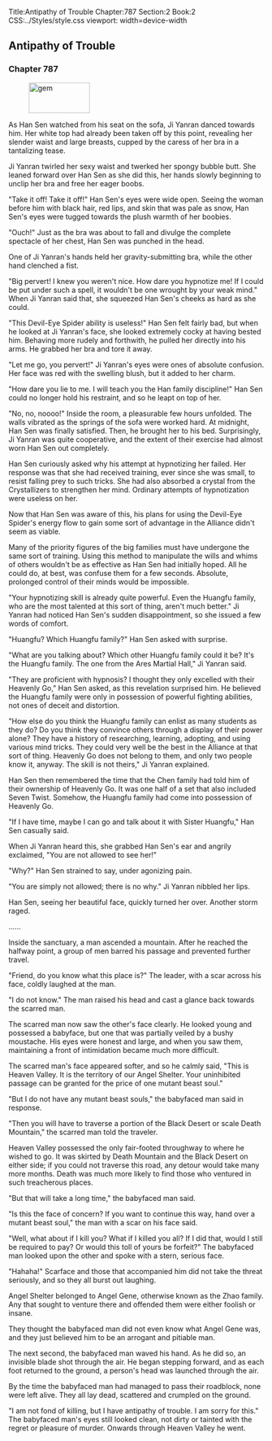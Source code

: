 Title:Antipathy of Trouble 
Chapter:787 
Section:2 
Book:2 
CSS:../Styles/style.css 
viewport: width=device-width
  
## Antipathy of Trouble
### Chapter 787
  
<figure>
	<img src="../Images/gem.gif" alt="gem" id="gem" width="120" height="60" />
</figure>
  

  
As Han Sen watched from his seat on the sofa, Ji Yanran danced towards him. Her white top had already been taken off by this point, revealing her slender waist and large breasts, cupped by the caress of her bra in a tantalizing tease.

Ji Yanran twirled her sexy waist and twerked her spongy bubble butt. She leaned forward over Han Sen as she did this, her hands slowly beginning to unclip her bra and free her eager boobs.

"Take it off! Take it off!" Han Sen's eyes were wide open. Seeing the woman before him with black hair, red lips, and skin that was pale as snow, Han Sen's eyes were tugged towards the plush warmth of her boobies.

"Ouch!" Just as the bra was about to fall and divulge the complete spectacle of her chest, Han Sen was punched in the head.

One of Ji Yanran's hands held her gravity-submitting bra, while the other hand clenched a fist.

"Big pervert! I knew you weren't nice. How dare you hypnotize me! If I could be put under such a spell, it wouldn't be one wrought by your weak mind." When Ji Yanran said that, she squeezed Han Sen's cheeks as hard as she could.

"This Devil-Eye Spider ability is useless!" Han Sen felt fairly bad, but when he looked at Ji Yanran's face, she looked extremely cocky at having bested him. Behaving more rudely and forthwith, he pulled her directly into his arms. He grabbed her bra and tore it away.

"Let me go, you pervert!" Ji Yanran's eyes were ones of absolute confusion. Her face was red with the swelling blush, but it added to her charm.

"How dare you lie to me. I will teach you the Han family discipline!" Han Sen could no longer hold his restraint, and so he leapt on top of her.

"No, no, noooo!" Inside the room, a pleasurable few hours unfolded. The walls vibrated as the springs of the sofa were worked hard. At midnight, Han Sen was finally satisfied. Then, he brought her to his bed. Surprisingly, Ji Yanran was quite cooperative, and the extent of their exercise had almost worn Han Sen out completely.

Han Sen curiously asked why his attempt at hypnotizing her failed. Her response was that she had received training, ever since she was small, to resist falling prey to such tricks. She had also absorbed a crystal from the Crystallizers to strengthen her mind. Ordinary attempts of hypnotization were useless on her.

Now that Han Sen was aware of this, his plans for using the Devil-Eye Spider's energy flow to gain some sort of advantage in the Alliance didn't seem as viable.

Many of the priority figures of the big families must have undergone the same sort of training. Using this method to manipulate the wills and whims of others wouldn't be as effective as Han Sen had initially hoped. All he could do, at best, was confuse them for a few seconds. Absolute, prolonged control of their minds would be impossible.

"Your hypnotizing skill is already quite powerful. Even the Huangfu family, who are the most talented at this sort of thing, aren't much better." Ji Yanran had noticed Han Sen's sudden disappointment, so she issued a few words of comfort.

"Huangfu? Which Huangfu family?" Han Sen asked with surprise.

"What are you talking about? Which other Huangfu family could it be? It's the Huangfu family. The one from the Ares Martial Hall," Ji Yanran said.

"They are proficient with hypnosis? I thought they only excelled with their Heavenly Go," Han Sen asked, as this revelation surprised him. He believed the Huangfu family were only in possession of powerful fighting abilities, not ones of deceit and distortion.

"How else do you think the Huangfu family can enlist as many students as they do? Do you think they convince others through a display of their power alone? They have a history of researching, learning, adopting, and using various mind tricks. They could very well be the best in the Alliance at that sort of thing. Heavenly Go does not belong to them, and only two people know it, anyway. The skill is not theirs," Ji Yanran explained.

Han Sen then remembered the time that the Chen family had told him of their ownership of Heavenly Go. It was one half of a set that also included Seven Twist. Somehow, the Huangfu family had come into possession of Heavenly Go.

"If I have time, maybe I can go and talk about it with Sister Huangfu," Han Sen casually said.

When Ji Yanran heard this, she grabbed Han Sen's ear and angrily exclaimed, "You are not allowed to see her!"

"Why?" Han Sen strained to say, under agonizing pain.

"You are simply not allowed; there is no why." Ji Yanran nibbled her lips.

Han Sen, seeing her beautiful face, quickly turned her over. Another storm raged.

…...

Inside the sanctuary, a man ascended a mountain. After he reached the halfway point, a group of men barred his passage and prevented further travel.

"Friend, do you know what this place is?" The leader, with a scar across his face, coldly laughed at the man.

"I do not know." The man raised his head and cast a glance back towards the scarred man.

The scarred man now saw the other's face clearly. He looked young and possessed a babyface, but one that was partially veiled by a bushy moustache. His eyes were honest and large, and when you saw them, maintaining a front of intimidation became much more difficult.

The scarred man's face appeared softer, and so he calmly said, "This is Heaven Valley. It is the territory of our Angel Shelter. Your uninhibited passage can be granted for the price of one mutant beast soul."

"But I do not have any mutant beast souls," the babyfaced man said in response.

"Then you will have to traverse a portion of the Black Desert or scale Death Mountain," the scarred man told the traveler.

Heaven Valley possessed the only fair-footed throughway to where he wished to go. It was skirted by Death Mountain and the Black Desert on either side; if you could not traverse this road, any detour would take many more months. Death was much more likely to find those who ventured in such treacherous places.

"But that will take a long time," the babyfaced man said.

"Is this the face of concern? If you want to continue this way, hand over a mutant beast soul," the man with a scar on his face said.

"Well, what about if I kill you? What if I killed you all? If I did that, would I still be required to pay? Or would this toll of yours be forfeit?" The babyfaced man looked upon the other and spoke with a stern, serious face.

"Hahaha!" Scarface and those that accompanied him did not take the threat seriously, and so they all burst out laughing.

Angel Shelter belonged to Angel Gene, otherwise known as the Zhao family. Any that sought to venture there and offended them were either foolish or insane.

They thought the babyfaced man did not even know what Angel Gene was, and they just believed him to be an arrogant and pitiable man.

The next second, the babyfaced man waved his hand. As he did so, an invisible blade shot through the air. He began stepping forward, and as each foot returned to the ground, a person's head was launched through the air.

By the time the babyfaced man had managed to pass their roadblock, none were left alive. They all lay dead, scattered and crumpled on the ground.

"I am not fond of killing, but I have antipathy of trouble. I am sorry for this." The babyfaced man's eyes still looked clean, not dirty or tainted with the regret or pleasure of murder. Onwards through Heaven Valley he went.
